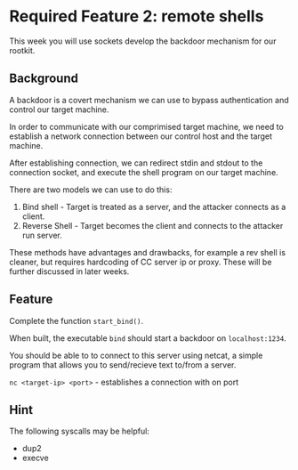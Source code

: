 # Required Feature 2: remote shells

This week you will use sockets develop the backdoor mechanism for our rootkit.

## Background

A backdoor is a covert mechanism we can use to bypass authentication and
control our target machine.

In order to communicate with our comprimised target machine, we need to
establish a network connection between our control host and the target machine.

After establishing connection, we can redirect stdin and stdout to the
connection socket, and execute the shell program on our target machine.

There are two models we can use to do this:

1. Bind shell - Target is treated as a server, and the attacker connects as
   a client.
2. Reverse Shell - Target becomes the client and connects to the attacker run
   server.

These methods have advantages and drawbacks, for example a rev shell is
cleaner, but requires hardcoding of CC server ip or proxy. These will be
further discussed in later weeks.

## Feature

Complete the function `start_bind()`.

When built, the executable `bind` should start a backdoor on
`localhost:1234`.

You should be able to to connect to this server using netcat, a simple
program that allows you to send/recieve text to/from a server.

`nc <target-ip> <port>` - establishes a connection with <target-ip> on port
<port>

## Hint 

The following syscalls may be helpful:

* dup2
* execve
